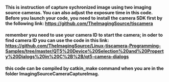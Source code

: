#### This is instruction of capture sychronized image using two imaging source cameras. You can also adjust the exposure time in this code. Before you launch your code, you need to install the camera SDK first by the following link: https://github.com/TheImagingSource/tiscamera  
#### remember you need to use your camera ID to start the camera; in oder to find camera ID you can use the code in this link:  https://github.com/TheImagingSource/Linux-tiscamera-Programming-Samples/tree/master/QT5%20Device%20Selection%20and%20Property%20Dialogs%20in%20C%2B%2B/qt5-camera-dialogs  
#### this code can be compiled by catkin_make command when you are in the folder ImagingSourceCameraCaptureImag.  



